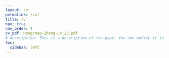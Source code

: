 ```yaml
---
layout: cv
permalink: /cv/
title: cv
nav: true
nav_order: 4
cv_pdf: Hongchao-Zhang-CV_23.pdf
# description: This is a description of the page. You can modify it in 'pages/_cv.md'. You can also change or remove the top pdf download button.
toc:
  sidebar: left
---
```

